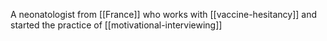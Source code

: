 A neonatologist from [[France]] who works with [[vaccine-hesitancy]] and started the practice of [[motivational-interviewing]]